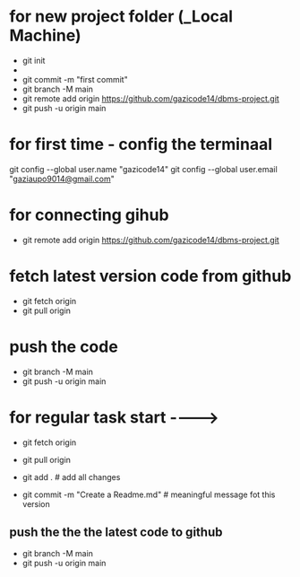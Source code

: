 

# for new project folder (_Local Machine)

- git init
- 
- git commit -m "first commit"
- git branch -M main
- git remote add origin https://github.com/gazicode14/dbms-project.git
- git push -u origin main


# for first time - config the terminaal 

git config --global user.name "gazicode14"
git config --global user.email "gaziaupo9014@gmail.com"


# for connecting gihub 
- git remote add origin https://github.com/gazicode14/dbms-project.git


# fetch latest version code from github
- git fetch origin
- git pull origin


# push the code 
- git branch -M main
- git push -u origin main




# for regular task start ---->

- git fetch origin
- git pull origin

- git add .                            # add all changes     
- git commit -m "Create a Readme.md"   # meaningful message fot this version

## push the the the latest code to github
- git branch -M main
- git push -u origin main
